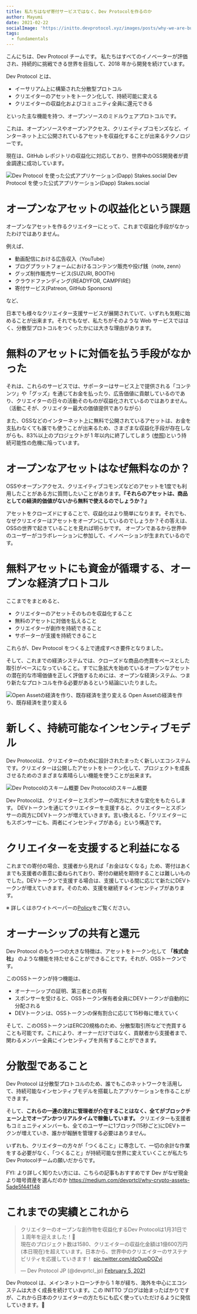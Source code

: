 ```yaml
---
title: 私たちはなぜ寄付サービスではなく、Dev Protocolを作るのか
author: Mayumi
date: 2021-02-22
socialImage: 'https://initto.devprotocol.xyz/images/posts/why-we-are-building-dev-protocol-not-a-donation-service/ogp.png'
tags:
  - fundamentals
---
```


こんにちは、Dev Protocol チームです。
私たちはすべてのイノベーターが評価され、持続的に挑戦できる世界を目指して、2018 年から開発を続けています。

Dev Protocol とは、

- イーサリアム上に構築された分散型プロトコル
- クリエイターのアセットをトークン化して、持続可能に変える
- クリエイターの収益化およびコミュニティ全員に還元できる

といった主な機能を持つ、オープンソースのミドルウェアプロトコルです。

これは、オープンソースやオープンアクセス、クリエイティブコモンズなど、インターネット上に公開されているアセットを収益化することが出来るテクノロジーです。

現在は、GitHub レポジトリの収益化に対応しており、世界中のOSS開発者が資金調達に成功しています。

![Dev Protocol を使った公式アプリケーション(Dapp) Stakes.social](/images/posts/why-we-are-building-dev-protocol-not-a-donation-service/stakes-social_top.png)
Dev Protocol を使った公式アプリケーション(Dapp) Stakes.social

# オープンなアセットの収益化という課題

オープンなアセットを作るクリエイターにとって、これまで収益化手段がなかったわけではありません。

例えば、

- 動画配信における広告収入（YouTube）
- ブログプラットフォームにおけるコンテンツ販売や投げ銭（note, zenn）
- グッズ制作販売サービス(SUZURI, BOOTH)
- クラウドファンディング(READYFOR, CAMPFIRE)
- 寄付サービス(Patreon, GitHub Sponsors)

など、

日本でも様々なクリエイター支援サービスが展開されていて、いずれも気軽に始めることが出来ます。それでもなぜ、私たちがそのような Web サービスでははく、分散型プロトコルをつくったかには大きな理由があります。

# 無料のアセットに対価を払う手段がなかった

それは、これらのサービスでは、サポーターはサービス上で提供される「コンテンツ」や「グッズ」を通じてお金を払ったり、広告価値に貢献しているのであり、クリエイターの日々の活動そのものが収益化されているのではありません。（活動こそが、クリエイター最大の価値提供でありながら）

また、OSSなどのインターネット上に無料で公開されているアセットは、お金を支払わなくても誰でも使うことが出来るため、さまざまな収益化手段が存在しながらも、83%以上のプロジェクトが 1 年以内に終了してしまう ([参照](https://speakerdeck.com/aggre/the-money-for-the-openable-and-shareable-era))という持続可能性の危機に陥っています。

# オープンなアセットはなぜ無料なのか？

OSSやオープンアクセス、クリエイティブコモンズなどのアセットを1度でも利用したことがある方に質問したいことがあります。**『それらのアセットは、商品としての経済的価値がないから無料で使えるのでしょうか？』**

アセットをクローズドにすることで、収益化はより簡単になります。それでも、なぜクリエイターはアセットをオープンにしているのでしょうか？その答えは、OSSの世界で起きていることを見れば明らかです。
オープンであるから世界中のユーザーがコラボレーションに参加して、イノベーションが生まれているのです。

# 無料アセットにも資金が循環する、オープンな経済プロトコル

ここまでをまとめると、

- クリエイターのアセットそのものを収益化すること
- 無料のアセットに対価を払えること
- クリエイターが創作を持続できること
- サポーターが支援を持続できること

これらが、Dev Protocol をつくる上で達成すべき要件となりました。

そして、これまでの経済システムでは、クローズドな商品の売買をベースとした取引がベースになっていること。すでに急拡大を始めているオープンなアセットの潜在的な市場価値を正しく評価するためには、オープンな経済システム、つまり新たなプロトコルを作る必要があるという結論にいたりました。

![Open Assetの経済を作り、既存経済を塗り変える](/images/posts/why-we-are-building-dev-protocol-not-a-donation-service/open-asset-economy.png)
Open Assetの経済を作り、既存経済を塗り変える

# 新しく、持続可能なインセンティブモデル

Dev Protocolは、クリエイターのために設計されたまったく新しいエコシステムです。クリエイターは公開したアセットをトークン化して、プロジェクトを成長させるためのさまざまな素晴らしい機能を使うことが出来ます。

![Dev Protocolのスキーム概要](/images/posts/why-we-are-building-dev-protocol-not-a-donation-service/dev-protocol_schemeoutline_for_JP.png)
Dev Protocolのスキーム概要

Dev Protocolは、クリエイターとスポンサーの両方に大きな変化をもたらします。
DEVトークンを通じてクリエイターを支援すると、クリエイターとスポンサーの両方にDEVトークンが増えていきます。言い換えると、「クリエイターにもスポンサーにも、両者にインセンティブがある」という構造です。

# クリエイターを支援すると利益になる

これまでの寄付の場合、支援者から見れば「お金はなくなる」ため、寄付はあくまでも支援者の善意に委ねられており、寄付の継続を期待することは難しいものでした。DEVトークンで支援する場合は、支援している間に応じて新たにDEVトークンが増えていきます。そのため、支援を継続するインセンティブがあります。

※ 詳しくはホワイトペーパーの[Policy](https://github.com/dev-protocol/protocol/blob/master/docs/POLICY.md)をご覧ください。

# オーナーシップの共有と還元

Dev Protocol のもう一つの大きな特徴は、アセットをトークン化して **「株式会社」** のような機能を持たせることができることです。それが、OSSトークンです。

このOSSトークンが持つ機能は、

- オーナーシップの証明、第三者との共有
- スポンサーを受けると、OSSトークン保有者全員にDEVトークンが自動的に分配される
- DEVトークンは、OSSトークンの保有割合に応じて15秒毎に増えていく

そして、このOSSトークンはERC20規格のため、分散型取引所などで売買することも可能です。これにより、オーナーだけではなく、貢献者から支援者まで、関わるメンバー全員にインセンティブを共有することができます。

# 分散型であること

Dev Protocol は分散型プロトコルのため、誰でもこのネットワークを活用して、持続可能なインセンティブモデルを搭載したアプリケーションを作ることができます。

そして、**これらの一連の流れに管理者が介在することはなく、全てがブロックチェーン上でオープンかつリアルタイムで稼働しています。** クリエイターも支援者もコミュニティメンバーも、全てのユーザーに1ブロック(15秒ごと)にDEVトークンが増えていき、誰かが報酬を管理する必要はありません。

いずれも、クリエイターの方々が「つくること」に専念して、一切の余計な作業をする必要がなく、「つくること」が持続可能な世界に変えていくことが私たちDev Protocolチームの願いだからです。

FYI: より詳しく知りたい方には、こちらの記事もおすすめです
Dev がなぜ現金より暗号資産を選んだのか https://medium.com/devprtcl/why-crypto-assets-5ade5f44f148

# これまでの実績とこれから

<blockquote class="twitter-tweet"><p lang="ja" dir="ltr">クリエイターのオープンな創作物を収益化するDev Protocolは1月31日で１周年を迎えました！🎉<br>現在のプロジェクト数は1580、クリエイターの収益化金額は1億600万円(本日現在)を超えています。日本から、世界中のクリエイターのサステナビリティを応援していきます！ <a href="https://t.co/dzOupDOZvi">pic.twitter.com/dzOupDOZvi</a></p>&mdash; Dev Protocol JP (@devprtcl_jp) <a href="https://twitter.com/devprtcl_jp/status/1357616808774148098?ref_src=twsrc%5Etfw">February 5, 2021</a></blockquote> <script async src="https://platform.twitter.com/widgets.js" charset="utf-8"></script>

Dev Protocol は、メインネットローンチから 1 年が経ち、海外を中心にエコシステムは大きく成長を続けています。この INITTO ブログは始まったばかりですが、これから日本のクリエイターの方たちにも広く使っていただけるように発信していきます。🐇
